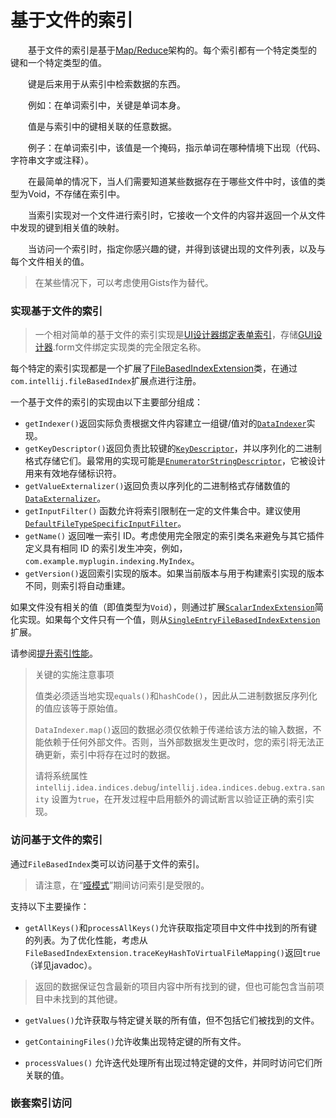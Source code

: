 # 基于文件的索引

&emsp;&emsp;基于文件的索引是基于[Map/Reduce](Map/Reduce)架构的。每个索引都有一个特定类型的键和一个特定类型的值。

&emsp;&emsp;键是后来用于从索引中检索数据的东西。

&emsp;&emsp;例如：在单词索引中，关键是单词本身。

&emsp;&emsp;值是与索引中的键相关联的任意数据。

&emsp;&emsp;例子：在单词索引中，该值是一个掩码，指示单词在哪种情境下出现（代码、字符串文字或注释）。

&emsp;&emsp;在最简单的情况下，当人们需要知道某些数据存在于哪些文件中时，该值的类型为Void，不存储在索引中。

&emsp;&emsp;当索引实现对一个文件进行索引时，它接收一个文件的内容并返回一个从文件中发现的键到相关值的映射。

&emsp;&emsp;当访问一个索引时，指定你感兴趣的键，并得到该键出现的文件列表，以及与每个文件相关的值。

> 在某些情况下，可以考虑使用Gists作为替代。

### 实现基于文件的索引

> 一个相对简单的基于文件的索引实现是[UI设计器绑定表单索引](https://github.com/JetBrains/intellij-community/blob/idea/231.8109.175/plugins/ui-designer/src/com/intellij/uiDesigner/binding/FormClassIndex.java)，存储[GUI设计器](https://www.jetbrains.com/help/idea/gui-designer-basics.html?_ga=2.219037851.328034752.1680264586-1773504485.1679713598&_gl=1*1i8744u*_ga*MTc3MzUwNDQ4NS4xNjc5NzEzNTk4*_ga_9J976DJZ68*MTY4MDQwOTgxNC4xNC4wLjE2ODA0MDk4MTQuNjAuMC4w).form文件绑定实现类的完全限定名称。

每个特定的索引实现都是一个扩展了[FileBasedIndexExtension](https://github.com/JetBrains/intellij-community/blob/idea/231.8109.175/platform/indexing-api/src/com/intellij/util/indexing/FileBasedIndexExtension.java)类，在通过`com.intellij.fileBasedIndex`扩展点进行注册。

一个基于文件的索引的实现由以下主要部分组成：

- `getIndexer()`返回实际负责根据文件内容建立一组键/值对的[`DataIndexer`](https://github.com/JetBrains/intellij-community/blob/idea/231.8109.175/platform/util/src/com/intellij/util/indexing/DataIndexer.java)实现。
- `getKeyDescriptor()`返回负责比较键的[`KeyDescriptor`](https://github.com/JetBrains/intellij-community/blob/idea/231.8109.175/platform/util/src/com/intellij/util/io/KeyDescriptor.java)，并以序列化的二进制格式存储它们。最常用的实现可能是[`EnumeratorStringDescriptor`](https://github.com/JetBrains/intellij-community/blob/idea/231.8109.175/platform/util/src/com/intellij/util/io/EnumeratorStringDescriptor.java)，它被设计用来有效地存储标识符。
- `getValueExternalizer()`返回负责以序列化的二进制格式存储数值的[`DataExternalizer`](https://github.com/JetBrains/intellij-community/blob/idea/231.8109.175/platform/util/src/com/intellij/util/io/DataExternalizer.java)。
- `getInputFilter()` 函数允许将索引限制在一定的文件集合中。建议使用 [`DefaultFileTypeSpecificInputFilter`](https://github.com/JetBrains/intellij-community/blob/idea/231.8109.175/platform/indexing-api/src/com/intellij/util/indexing/DefaultFileTypeSpecificInputFilter.java)。
- `getName()` 返回唯一索引 ID。考虑使用完全限定的索引类名来避免与其它插件定义具有相同 ID 的索引发生冲突，例如，`com.example.myplugin.indexing.MyIndex`。
- `getVersion()`返回索引实现的版本。如果当前版本与用于构建索引实现的版本不同，则索引将自动重建。

如果文件没有相关的值（即值类型为`Void`），则通过扩展[`ScalarIndexExtension`](https://github.com/JetBrains/intellij-community/blob/idea/231.8109.175/platform/indexing-api/src/com/intellij/util/indexing/ScalarIndexExtension.java)简化实现。如果每个文件只有一个值，则从[`SingleEntryFileBasedIndexExtension`](https://github.com/JetBrains/intellij-community/blob/idea/231.8109.175/platform/indexing-api/src/com/intellij/util/indexing/SingleEntryFileBasedIndexExtension.java)扩展。

请参阅[提升索引性能](https://plugins.jetbrains.com/docs/intellij/indexing-and-psi-stubs.html#improving-indexing-performance)。

> 关键的实施注意事项
>
> 值类必须适当地实现`equals()`和`hashCode()`，因此从二进制数据反序列化的值应该等于原始值。
>
> `DataIndexer.map()`返回的数据必须仅依赖于传递给该方法的输入数据，不能依赖于任何外部文件。否则，当外部数据发生更改时，您的索引将无法正确更新，索引中将存在过时的数据。
>
> 请将系统属性`intellij.idea.indices.debug`/`intellij.idea.indices.debug.extra.sanity` 设置为`true`，在开发过程中启用额外的调试断言以验证正确的索引实现。

### 访问基于文件的索引

通过`FileBasedIndex`类可以访问基于文件的索引。

> 请注意，在“[哑模式](https://plugins.jetbrains.com/docs/intellij/indexing-and-psi-stubs.html#dumb-mode)”期间访问索引是受限的。

支持以下主要操作：

- `getAllKeys()`和`processAllKeys()`允许获取指定项目中文件中找到的所有键的列表。为了优化性能，考虑从`FileBasedIndexExtension.traceKeyHashToVirtualFileMapping()`返回`true`（详见javadoc）。

> 返回的数据保证包含最新的项目内容中所有找到的键，但也可能包含当前项目中未找到的其他键。

- `getValues()`允许获取与特定键关联的所有值，但不包括它们被找到的文件。

- `getContainingFiles()`允许收集出现特定键的所有文件。

- `processValues()` 允许迭代处理所有出现过特定键的文件，并同时访问它们所关联的值。

### 嵌套索引访问
